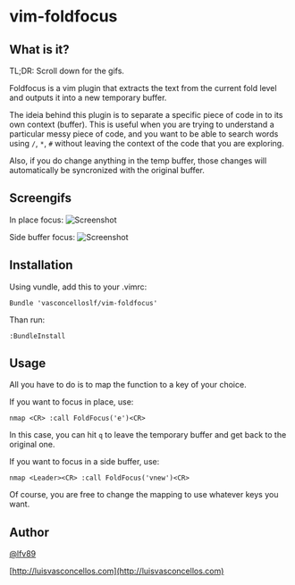 # vim-foldfocus #

## What is it? ##

TL;DR: Scroll down for the gifs.

Foldfocus is a vim plugin that extracts the text from the current fold level and outputs it into a new temporary buffer.

The ideia behind this plugin is to separate a specific piece of code in to its own context (buffer). This is useful when you are trying to understand a particular messy piece of code, and you want to be able to search words using ```/```, ```*```, ```#``` without leaving the context of the code that you are exploring.

Also, if you do change anything in the temp buffer, those changes will automatically be syncronized with the original buffer.

## Screengifs ##

In place focus:
![Screenshot](https://s3-us-west-2.amazonaws.com/vim-foldfocus/ff2.gif)

Side buffer focus:
![Screenshot](https://s3-us-west-2.amazonaws.com/vim-foldfocus/ff3.gif)

## Installation ##

Using vundle, add this to your .vimrc:

```
Bundle 'vasconcelloslf/vim-foldfocus'
```

Than run:

```
:BundleInstall
```

## Usage ##

All you have to do is to map the function to a key of your choice.

If you want to focus in place, use:

```vimscript
nmap <CR> :call FoldFocus('e')<CR>
```

In this case, you can hit ```q``` to leave the temporary buffer and get
back to the original one.

If you want to focus in a side buffer, use:

```vimscript
nmap <Leader><CR> :call FoldFocus('vnew')<CR>
```

Of course, you are free to change the mapping to use whatever keys you want.

## Author

[@lfv89](http://twitter.com/lfv89)

[http://luisvasconcellos.com](http://luisvasconcellos.com)
